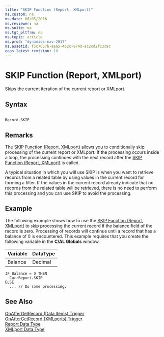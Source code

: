 ```yaml
---
title: "SKIP Function (Report, XMLport)"
ms.custom: na
ms.date: 06/05/2016
ms.reviewer: na
ms.suite: na
ms.tgt_pltfrm: na
ms.topic: article
ms.prod: "dynamics-nav-2017"
ms.assetid: f5c7657b-aaa5-4b2c-974d-ac2cd2fc3c9c
caps.latest.revision: 10
---
```

# SKIP Function (Report, XMLport)
Skips the current iteration of the current report or XMLport.  
  
## Syntax  
  
```  
  
Record.SKIP  
```  
  
## Remarks  
 The [SKIP Function \(Report, XMLport\)](SKIP-Function--Report--XMLport-.md) allows you to conditionally skip processing of the current report or XMLport. If the processing occurs inside a loop, the processing continues with the next record after the [SKIP Function \(Report, XMLport\)](SKIP-Function--Report--XMLport-.md) is called.  
  
 A typical situation in which you will use SKIP is when you want to retrieve records from a related table by using values in the current record for forming a filter. If the values in the current record already indicate that no records from the related table will be retrieved, there is no need to perform this processing and you can use SKIP to avoid the processing.  
  
## Example  
 The following example shows how to use the [SKIP Function \(Report, XMLport\)](SKIP-Function--Report--XMLport-.md) to skip processing the current record if the balance field of the record is zero. Processing of records will continue until a record that has a balance of 0 is encountered. This example requires that you create the following variable in the **C/AL Globals** window.  
  
|Variable|DataType|  
|--------------|--------------|  
|Balance|Decimal|  
  
```  
IF Balance = 0 THEN  
  CurrReport.SKIP  
ELSE  
  ... // Do some processing.  
```  
  
## See Also  
 [OnAfterGetRecord \(Data Items\) Trigger](OnAfterGetRecord--Data-Items--Trigger.md)   
 [OnAfterGetRecord \(XMLports\) Trigger](OnAfterGetRecord--XMLports--Trigger.md)   
 [Report Data Type](Report-Data-Type.md)   
 [XMLport Data Type](XMLport-Data-Type.md)